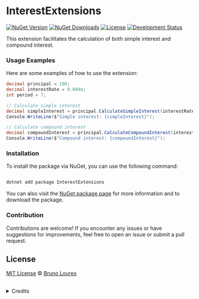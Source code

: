 # InterestExtensions

[![NuGet Version](https://img.shields.io/nuget/v/InterestExtensions.svg?color=blue&label=NuGet%20Version)](https://www.nuget.org/packages/InterestExtensions)
[![NuGet Downloads](https://img.shields.io/nuget/dt/InterestExtensions.svg?color=orange&label=NuGet%20Downloads)](https://www.nuget.org/packages/InterestExtensions)
[![License](https://img.shields.io/badge/license-MIT-lightgrey.svg)](https://github.com/louresb/InterestExtensions/blob/main/LICENSE)
[![Development Status](https://img.shields.io/badge/status-active-brightgreen.svg)](https://github.com/louresb/InterestExtensions)

This extension facilitates the calculation of both simple interest and compound interest.

### Usage Examples

Here are some examples of how to use the extension:

```csharp
decimal principal = 100;
decimal interestRate = 0.004m;
int period = 7;

// Calculate simple interest
decimal simpleInterest = principal.CalculateSimpleInterest(interestRate, period);
Console.WriteLine($"Simple interest: {simpleInterest}");

// Calculate compound interest
decimal compoundInterest = principal.CalculateCompoundInterest(interestRate, period);
Console.WriteLine($"Compound interest: {compoundInterest}"); 
```

### Installation
To install the package via NuGet, you can use the following command:

```powershell

dotnet add package InterestExtensions

```

You can also visit the [NuGet package page](https://www.nuget.org/packages/InterestExtensions) for more information and to download the package.

### Contribution
Contributions are welcome! If you encounter any issues or have suggestions for improvements, feel free to open an issue or submit a pull request.

## License
[MIT License](https://github.com/louresb/InterestExtensions/blob/main/LICENSE) © [Bruno Loures](https://github.com/louresb)
<br />
<br />

<details>
  <summary>Credits</summary>
  Icon - <a href="https://www.flaticon.com/free-icon/tax_5772764?related_id=5772747&origin=search">Freepik - Flaticon</a>
</details>

